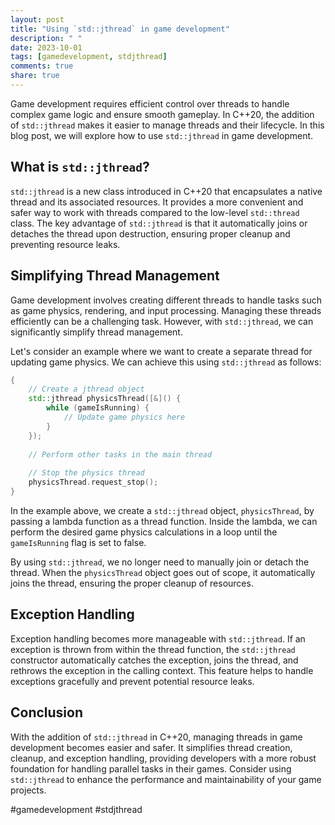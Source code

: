 ```yaml
---
layout: post
title: "Using `std::jthread` in game development"
description: " "
date: 2023-10-01
tags: [gamedevelopment, stdjthread]
comments: true
share: true
---
```


Game development requires efficient control over threads to handle complex game logic and ensure smooth gameplay. In C++20, the addition of `std::jthread` makes it easier to manage threads and their lifecycle. In this blog post, we will explore how to use `std::jthread` in game development.

## What is `std::jthread`?
`std::jthread` is a new class introduced in C++20 that encapsulates a native thread and its associated resources. It provides a more convenient and safer way to work with threads compared to the low-level `std::thread` class. The key advantage of `std::jthread` is that it automatically joins or detaches the thread upon destruction, ensuring proper cleanup and preventing resource leaks.

## Simplifying Thread Management
Game development involves creating different threads to handle tasks such as game physics, rendering, and input processing. Managing these threads efficiently can be a challenging task. However, with `std::jthread`, we can significantly simplify thread management.

Let's consider an example where we want to create a separate thread for updating game physics. We can achieve this using `std::jthread` as follows:

```cpp
{
    // Create a jthread object
    std::jthread physicsThread([&]() {
        while (gameIsRunning) {
            // Update game physics here
        }
    });
  
    // Perform other tasks in the main thread
  
    // Stop the physics thread
    physicsThread.request_stop();
}
```

In the example above, we create a `std::jthread` object, `physicsThread`, by passing a lambda function as a thread function. Inside the lambda, we can perform the desired game physics calculations in a loop until the `gameIsRunning` flag is set to false.

By using `std::jthread`, we no longer need to manually join or detach the thread. When the `physicsThread` object goes out of scope, it automatically joins the thread, ensuring the proper cleanup of resources.

## Exception Handling
Exception handling becomes more manageable with `std::jthread`. If an exception is thrown from within the thread function, the `std::jthread` constructor automatically catches the exception, joins the thread, and rethrows the exception in the calling context. This feature helps to handle exceptions gracefully and prevent potential resource leaks.

## Conclusion
With the addition of `std::jthread` in C++20, managing threads in game development becomes easier and safer. It simplifies thread creation, cleanup, and exception handling, providing developers with a more robust foundation for handling parallel tasks in their games. Consider using `std::jthread` to enhance the performance and maintainability of your game projects.

#gamedevelopment #stdjthread